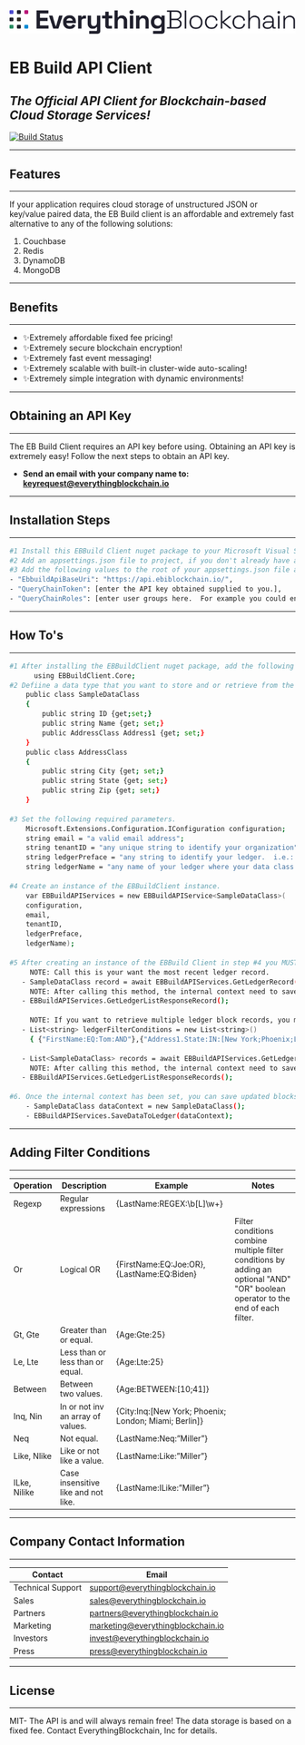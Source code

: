 ﻿ [![N|Solid](https://github.com/832energytech/images/blob/main/logo.svg)](https://everythingblockchain.io)
# EB Build API Client
## _The Official API Client for Blockchain-based Cloud Storage Services!_

[![Build Status](https://travis-ci.org/joemccann/dillinger.svg?branch=master)](https://travis-ci.org/joemccann/dillinger)
___
## Features
___
If your application requires cloud storage of unstructured JSON or key/value paired data, the EB Build client is an affordable and extremely fast alternative to any of the following solutions:
1. Couchbase
2. Redis
3. DynamoDB
4. MongoDB

___
## Benefits
___
- ✨Extremely affordable fixed fee pricing!
- ✨Extremely secure blockchain encryption!
- ✨Extremely fast event messaging!
- ✨Extremely scalable with built-in cluster-wide auto-scaling!
- ✨Extremely simple integration with dynamic environments!


___
## Obtaining an API Key
___
The EB Build Client requires an API key before using.  Obtaining an API key is extremely easy! 
Follow the next steps to obtain an API key.
- **Send an email with your company name to:  keyrequest@everythingblockchain.io**

___
## Installation Steps
___
```sh
#1 Install this EBBuild Client nuget package to your Microsoft Visual Studio project.
#2 Add an appsettings.json file to project, if you don't already have an appsettings.json file added.
#3 Add the following values to the root of your appsettings.json file added to your project:
- "EbbuildApiBaseUri": "https://api.ebiblockchain.io/",
- "QueryChainToken": [enter the API key obtained supplied to you.],
- "QueryChainRoles": [enter user groups here.  For example you could enter: "Testers"],
```

___
## How To's
___
```sh
#1 After installing the EBBuildClient nuget package, add the following to your code:
      using EBBuildClient.Core;
#2 Defiine a data type that you want to store and or retrieve from the EBBuild cloud storage services.
    public class SampleDataClass
    {
        public string ID {get;set;}
        public string Name {get; set;}
        public AddressClass Address1 {get; set;}
    }
    public class AddressClass
    {
        public string City {get; set;}
        public string State {get; set;}
        public string Zip {get; set;}
    }
    
#3 Set the following required parameters.
    Microsoft.Extensions.Configuration.IConfiguration configuration;
    string email = "a valid email address";
    string tenantID = "any unique string to identify your organization";
    string ledgerPreface = "any string to identify your ledger.  i.e.: prod, qa, dev, crypto, etc.";
    string ledgerName = "any name of your ledger where your data class will be stored.  i.e. payments";
    
#4 Create an instance of the EBBuildClient instance.
    var EBBuildAPIServices = new EBBuildAPIService<SampleDataClass>(
    configuration, 
    email, 
    tenantID, 
    ledgerPreface,  
    ledgerName);
   
#5 After creating an instance of the EBBuild Client in step #4 you MUST call either of the two methods:
     NOTE: Call this is your want the most recent ledger record.
   - SampleDataClass record = await EBBuildAPIServices.GetLedgerRecord(); 
     NOTE: After calling this method, the internal context need to save updates is set and can be retrieved by calling:
   - EBBuildAPIServices.GetLedgerListResponseRecord();
    
     NOTE: If you want to retrieve multiple ledger block records, you must (first) define filter conditions.
   - List<string> ledgerFilterConditions = new List<string>() 
     { {"FirstName:EQ:Tom:AND"},{"Address1.State:IN:[New York;Phoenix;London;Miami;Berlin "} };
   
   - List<SampleDataClass> records = await EBBuildAPIServices.GetLedgerRecords(ledgerFilterConditions); 
     NOTE: After calling this method, the internal context need to save updates is set and can be retrieved by calling:
   - EBBuildAPIServices.GetLedgerListResponseRecords();
    
#6. Once the internal context has been set, you can save updated blocks to the ledger by calling the following method:
    - SampleDataClass dataContext = new SampleDataClass();
    - EBBuildAPIServices.SaveDataToLedger(dataContext);
```


___
## Adding Filter Conditions
___
| Operation | Description | Example | Notes |
| ------ | ------ | ------ | ------ |
|Regexp	|Regular expressions	| {LastName:REGEX:\\b[L]\\w+}
|Or|	Logical OR	| {FirstName:EQ:Joe:OR},{LastName:EQ:Biden}| Filter conditions combine multiple filter conditions by adding an optional "AND" "OR" boolean operator to the end of each filter.
|Gt, Gte|	Greater than or equal.|	{Age:Gte:25}
|Le, Lte|	Less than or less than or equal. |	{Age:Lte:25}
|Between|	Between two values.	| {Age:BETWEEN:[10;41]}
|Inq, Nin| In or not inv an array of values.|	{City:Inq:[New York; Phoenix; London; Miami; Berlin]}
|Neq| Not equal.|	{LastName:Neq:”Miller”}
|Like, Nlike|	Like or not like a value.|	{LastName:Like:”Miller”}
|ILke, Nilike|	Case insensitive like and not like.| {LastName:ILike:”Miller”}





	


___
## Company Contact Information
___
| Contact | Email |
| ------ | ------ |
| Technical Support | support@everythingblockchain.io |
| Sales | sales@everythingblockchain.io |
| Partners | partners@everythingblockchain.io |
| Marketing | marketing@everythingblockchain.io |
| Investors | invest@everythingblockchain.io |
| Press | press@everythingblockchain.io |

___
## License
___
MIT- The API is and will always remain free!  The data storage is based on a fixed fee.  Contact EverythingBlockchain, Inc for details.


